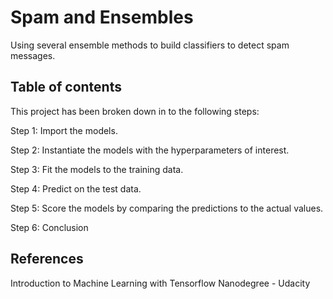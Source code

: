# Spam and Ensembles

Using several ensemble methods to build classifiers to detect spam messages.


## Table of contents

This project has been broken down in to the following steps:

Step 1: Import the models.

Step 2: Instantiate the models with the hyperparameters of interest.

Step 3: Fit the models to the training data.

Step 4: Predict on the test data.

Step 5: Score the models by comparing the predictions to the actual values.

Step 6: Conclusion


## References

Introduction to Machine Learning with Tensorflow Nanodegree - Udacity
